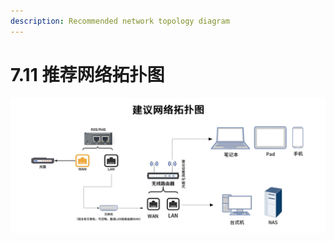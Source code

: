 ```yaml
---
description: Recommended network topology diagram
---
```


# 7.11  推荐网络拓扑图

![](../.gitbook/assets/网络拓扑图建议.jpg)

